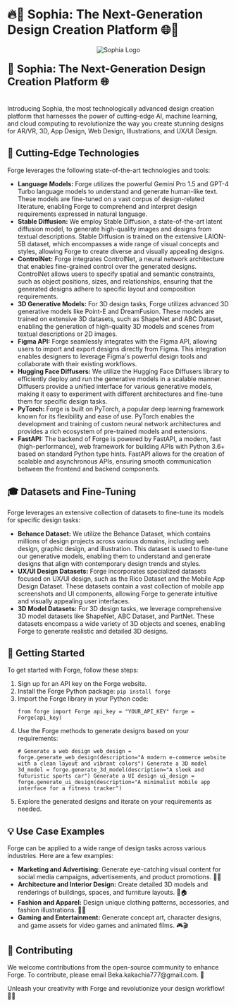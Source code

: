 <h1>🔥🎨 Sophia: The Next-Generation Design Creation Platform 🌐🎥</h1>
<div style="display: flex; justify-content: center; align-items: center; flex-direction: column;"> <img src="https://i.imghippo.com/files/0xEtn1712958293.png" alt="Sophia Logo" style="max-width: 100px;"> <p style="font-size: 24px; font-weight: bold; margin-top: 20px;">🎨 Sophia: The Next-Generation Design Creation Platform 🌐</p> </div>

<p>Introducing Sophia, the most technologically advanced design creation platform that harnesses the power of cutting-edge AI, machine learning, and cloud computing to revolutionize the way you create stunning designs for AR/VR, 3D, App Design, Web Design, Illustrations, and UX/UI Design.</p>
<h2>🌟 Cutting-Edge Technologies</h2>
<p>Forge leverages the following state-of-the-art technologies and tools:</p>
<ul>
  <li><strong>Language Models:</strong> Forge utilizes the powerful Gemini Pro 1.5 and GPT-4 Turbo language models to understand and generate human-like text. These models are fine-tuned on a vast corpus of design-related literature, enabling Forge to comprehend and interpret design requirements expressed in natural language.</li>
  <li><strong>Stable Diffusion:</strong> We employ Stable Diffusion, a state-of-the-art latent diffusion model, to generate high-quality images and designs from textual descriptions. Stable Diffusion is trained on the extensive LAION-5B dataset, which encompasses a wide range of visual concepts and styles, allowing Forge to create diverse and visually appealing designs.</li>
  <li><strong>ControlNet:</strong> Forge integrates ControlNet, a neural network architecture that enables fine-grained control over the generated designs. ControlNet allows users to specify spatial and semantic constraints, such as object positions, sizes, and relationships, ensuring that the generated designs adhere to specific layout and composition requirements.</li>
  <li><strong>3D Generative Models:</strong> For 3D design tasks, Forge utilizes advanced 3D generative models like Point-E and DreamFusion. These models are trained on extensive 3D datasets, such as ShapeNet and ABC Dataset, enabling the generation of high-quality 3D models and scenes from textual descriptions or 2D images.</li>
  <li><strong>Figma API:</strong> Forge seamlessly integrates with the Figma API, allowing users to import and export designs directly from Figma. This integration enables designers to leverage Figma's powerful design tools and collaborate with their existing workflows.</li>
  <li><strong>Hugging Face Diffusers:</strong> We utilize the Hugging Face Diffusers library to efficiently deploy and run the generative models in a scalable manner. Diffusers provide a unified interface for various generative models, making it easy to experiment with different architectures and fine-tune them for specific design tasks.</li>
  <li><strong>PyTorch:</strong> Forge is built on PyTorch, a popular deep learning framework known for its flexibility and ease of use. PyTorch enables the development and training of custom neural network architectures and provides a rich ecosystem of pre-trained models and extensions.</li>
  <li><strong>FastAPI:</strong> The backend of Forge is powered by FastAPI, a modern, fast (high-performance), web framework for building APIs with Python 3.6+ based on standard Python type hints. FastAPI allows for the creation of scalable and asynchronous APIs, ensuring smooth communication between the frontend and backend components.</li>
</ul>
<h2>🎓 Datasets and Fine-Tuning</h2>
<p>Forge leverages an extensive collection of datasets to fine-tune its models for specific design tasks:</p>
<ul>
  <li><strong>Behance Dataset:</strong> We utilize the Behance Dataset, which contains millions of design projects across various domains, including web design, graphic design, and illustration. This dataset is used to fine-tune our generative models, enabling them to understand and generate designs that align with contemporary design trends and styles.</li>
  <li><strong>UX/UI Design Datasets:</strong> Forge incorporates specialized datasets focused on UX/UI design, such as the Rico Dataset and the Mobile App Design Dataset. These datasets contain a vast collection of mobile app screenshots and UI components, allowing Forge to generate intuitive and visually appealing user interfaces.</li>
  <li><strong>3D Model Datasets:</strong> For 3D design tasks, we leverage comprehensive 3D model datasets like ShapeNet, ABC Dataset, and PartNet. These datasets encompass a wide variety of 3D objects and scenes, enabling Forge to generate realistic and detailed 3D designs.</li>
</ul>
<h2>🚀 Getting Started</h2>
<p>To get started with Forge, follow these steps:</p>
<ol>
  <li>Sign up for an API key on the Forge website.</li>
  <li>Install the Forge Python package: <code>pip install forge</code></li>
  <li>Import the Forge library in your Python code: <pre><code>from forge import Forge api_key = "YOUR_API_KEY" forge = Forge(api_key)</code></pre></li>
  <li>Use the Forge methods to generate designs based on your requirements: <pre><code># Generate a web design web_design = forge.generate_web_design(description="A modern e-commerce website with a clean layout and vibrant colors") Generate a 3D model 3d_model = forge.generate_3d_model(description="A sleek and futuristic sports car") Generate a UI design ui_design = forge.generate_ui_design(description="A minimalist mobile app interface for a fitness tracker")</code></pre></li>
  <li>Explore the generated designs and iterate on your requirements as needed.</li>
</ol>
<h2>💡 Use Case Examples</h2>
<p>Forge can be applied to a wide range of design tasks across various industries. Here are a few examples:</p>
<ul>
  <li><strong>Marketing and Advertising:</strong> Generate eye-catching visual content for social media campaigns, advertisements, and product promotions. 📣🎨</li>
  <li><strong>Architecture and Interior Design:</strong> Create detailed 3D models and renderings of buildings, spaces, and furniture layouts. 🏰🏠</li>
  <li><strong>Fashion and Apparel:</strong> Design unique clothing patterns, accessories, and fashion illustrations. 👗👜</li>
  <li><strong>Gaming and Entertainment:</strong> Generate concept art, character designs, and game assets for video games and animated films. 🎮🎬</li>
</ul>
<h2>🤝 Contributing</h2>
<p>We welcome contributions from the open-source community to enhance Forge. To contribute, please email Beka.kakachia777@gmail.com. 🙌</p>
<p>Unleash your creativity with Forge and revolutionize your design workflow! 🎨✨</p>
